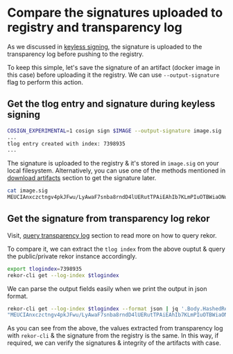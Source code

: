 # Compare the signatures uploaded to registry and transparency log

As we discussed in [keyless signing](../cosign/sign-and-verify-without-key.md), the signature is uploaded to the transparency log before pushing to the registry.

To keep this simple, let's save the signature of an artifact (docker image in this case) before uploading it the registry. We can use `--output-signature` flag to perform this action.

## Get the tlog entry and signature during keyless signing

```bash
COSIGN_EXPERIMENTAL=1 cosign sign $IMAGE --output-signature image.sig
...
tlog entry created with index: 7398935
...
```

The signature is uploaded to the registry & it's stored in `image.sig` on your local filesystem. Alternatively, you can use one of the methods mentioned in [download artifacts](../cosign/download-artifacts.md) section to get the signature later.

```bash
cat image.sig
MEUCIAnxczctngv4pkJFwu/LyAwaF7snba8rndD4lUERutTPAiEAhIb7KLmPIuOTBWiaONumHOygVK3cPiCdBkl+IXAbGNg=
```

## Get the signature from transparency log rekor

Visit, [query transparency log](./query-transparency-log.md) section to read more on how to query rekor.

To compare it, we can extract the `tlog index` from the above ouptut & query the public/private rekor instance accordingly.

```bash
export tlogindex=7398935
rekor-cli get --log-index $tlogindex
```

We can parse the output fields easily when we print the output in json format.

```bash
rekor-cli get --log-index $tlogindex --format json | jq '.Body.HashedRekordObj.signature.content'
"MEUCIAnxczctngv4pkJFwu/LyAwaF7snba8rndD4lUERutTPAiEAhIb7KLmPIuOTBWiaONumHOygVK3cPiCdBkl+IXAbGNg="
```

As you can see from the above, the values extracted from transparency log with `rekor-cli` & the signature from the registry is the same. In this way, if required, we can verify the signatures & integrity of the artifacts with case.
